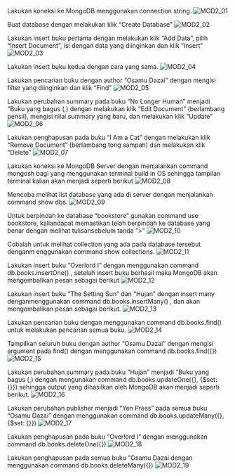 Lakukan koneksi ke MongoDB menggunakan connection string. 
![MOD2_01](https://github.com/abiyyudwif/Modul2/assets/145477675/8915277a-08f6-4f76-8457-b9b031cf9918)

Buat database dengan melakukan klik “Create Database”
![MOD2_02](https://github.com/abiyyudwif/Modul2/assets/145477675/d5938838-6589-4362-86ea-fcb1c000869d)

Lakukan insert buku pertama dengan melakukan klik “Add Data”, pilih “Insert Document”, isi dengan data yang diinginkan dan klik “Insert”
![MOD2_03](https://github.com/abiyyudwif/Modul2/assets/145477675/688fafd7-1b27-4ed6-bd03-5377a60133ba)

Lakukan insert buku kedua dengan cara yang sama.
![MOD2_04](https://github.com/abiyyudwif/Modul2/assets/145477675/30b5292c-46ba-4b8c-a453-152feb3c5cf2)

Lakukan pencarian buku dengan author “Osamu Dazai” dengan mengisi filter yang diinginkan dan klik “Find”
![MOD2_05](https://github.com/abiyyudwif/Modul2/assets/145477675/bc5877ac-6655-4e59-bd21-f4deae9c6a1e)

Lakukan perubahan summary pada buku “No Longer Human” menjadi “Buku yang bagus (,) dengan melakukan klik “Edit Document” (berlambang pensil), mengisi nilai summary yang baru, dan melakukan klik “Update”
![MOD2_06](https://github.com/abiyyudwif/Modul2/assets/145477675/1e22aaef-abaa-4506-952f-459ce43980e9)

Lakukan penghapusan pada buku “I Am a Cat” dengan melakukan klik “Remove Document” (berlambang tong sampah) dan melakukan klik “Delete”
![MOD2_07](https://github.com/abiyyudwif/Modul2/assets/145477675/6cd8db44-fec6-429d-9f61-ff008d87d6cd)

Lakukan koneksi ke MongoDB Server dengan menjalankan command mongosh bagi yang menggunakan terminal build in OS sehingga tampilan terminal kalian akan menjadi seperti berikut
![MOD2_08](https://github.com/abiyyudwif/Modul2/assets/145477675/c204bc57-96ec-4d72-8b12-d5d8d4d7e305)

Mencoba melihat list database yang ada di server dengan menjalankan command show dbs.
![MOD2_09](https://github.com/abiyyudwif/Modul2/assets/145477675/ce262368-f0db-474f-aed1-4f414abccff7)

Untuk berpindah ke database “bookstore” gunakan command use bookstore, kaliandapat memastikan telah berpindah ke database yang benar dengan melihat tulisansebelum tanda “>”
![MOD2_10](https://github.com/abiyyudwif/Modul2/assets/145477675/b6a05960-e45a-437e-84d4-7a498d622eba)

Cobalah untuk melihat collection yang ada pada database tersebut denganm enggunakan command show collections.
![MOD2_11](https://github.com/abiyyudwif/Modul2/assets/145477675/274810ac-a147-4dea-8e74-0741ea15f03e)

Lakukan insert buku “Overlord I” dengan menggunakan command db.books.insertOne() , setelah insert buku berhasil maka MongoDB akan mengembalikan pesan sebagai berikut
![MOD2_12](https://github.com/abiyyudwif/Modul2/assets/145477675/4812cde7-0d6f-4390-81a7-63add0d9592e)

Lakukan insert buku “The Setting Sun” dan “Hujan” dengan insert many denganmenggunakan command db.books.insertMany(<data kalian>) , dan akan mengembalikan pesan sebagai berikut.
![MOD2_13](https://github.com/abiyyudwif/Modul2/assets/145477675/1e208646-648b-4313-8f2b-393521d6546d)

Lakukan pencarian buku dengan menggunakan command db.books.find() untuk melakukan pencarian semua buku.
![MOD2_14](https://github.com/abiyyudwif/Modul2/assets/145477675/7432b3b9-1eb2-4bc1-9459-105b48f5f91f)

Tampilkan seluruh buku dengan author “Osamu Dazai” dengan mengisi argument pada find() dengan menggunakan command db.books.find({<filter yang ingin diisi>})
![MOD2_15](https://github.com/abiyyudwif/Modul2/assets/145477675/4a1f3f74-8cc2-4149-8b7e-50dc7447ed35)

Lakukan perubahan summary pada buku “Hujan” menjadi “Buku yang bagus (<NAMA>,<NIM>) dengan mengunakan command db.books.updateOne({<filter>}, {$set: {<data yang akan di update>}}) sehingga output yang dihasilkan oleh MongoDB akan menjadi seperti berikut.
![MOD2_16](https://github.com/abiyyudwif/Modul2/assets/145477675/bac7d6e4-c911-420a-b009-128248fdf391)

Lakukan perubahan publisher menjadi “Yen Press” pada semua buku “Osamu Dazai” dengan menggunakan command db.books.updateMany({<filter>}, {$set: {<data yang akan di update>}})
![MOD2_17](https://github.com/abiyyudwif/Modul2/assets/145477675/d90978e9-a678-4b0a-95dd-ee68e88e6b6b)

Lakukan penghapusan pada buku “Overlord I” dengan menggunakan command db.books.deleteOne({})
![MOD2_18](https://github.com/abiyyudwif/Modul2/assets/145477675/4f035c2a-5baf-4464-a201-e0d592d898e2)

Lakukan penghapusan pada semua buku “Osamu Dazai dengan menggunakan command db.books.deleteMany({})
![MOD2_19](https://github.com/abiyyudwif/Modul2/assets/145477675/fec4fadb-4535-42a1-8e46-923c57cdaf4e)

